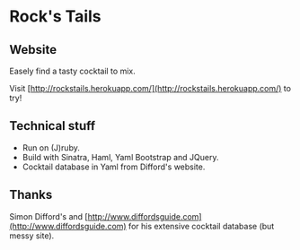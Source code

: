 Rock's Tails
============

Website
-------

Easely find a tasty cocktail to mix.

Visit [http://rockstails.herokuapp.com/](http://rockstails.herokuapp.com/) to try!


Technical stuff
---------------

- Run on (J)ruby.
- Build with Sinatra, Haml, Yaml Bootstrap and JQuery.
- Cocktail database in Yaml from Difford's website.

  
Thanks
------

Simon Difford's and [http://www.diffordsguide.com](http://www.diffordsguide.com) 
for his extensive cocktail database (but messy site).

